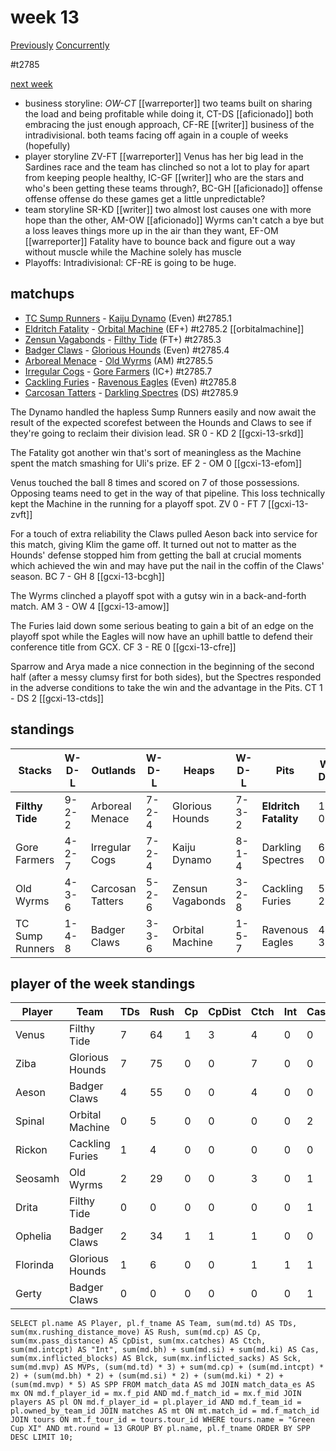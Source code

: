 # week 13

[Previously](week12)
[Concurrently](../ogiii/week08)

#t2785

[next week](week14)

* business storyline: *OW-CT* [[warreporter]] two teams built on sharing the load and being profitable while doing it, CT-DS [[aficionado]] both embracing the just enough approach, CF-RE [[writer]] business of the intradivisional. both teams facing off again in a couple of weeks (hopefully)
* player storyline  ZV-FT [[warreporter]] Venus has her big lead in the Sardines race and the team has clinched so not a lot to play for apart from keeping people healthy, IC-GF [[writer]] who are the stars and who's been getting these teams through?, BC-GH [[aficionado]] offense offense offense do these games get a little unpredictable?
* team storyline SR-KD [[writer]] two almost lost causes one with more hope than the other, AM-OW [[aficionado]] Wyrms can't catch a bye but a loss leaves things more up in the air than they want, EF-OM [[warreporter]] Fatality have to bounce back and figure out a way without muscle while the Machine solely has muscle
* Playoffs: Intradivisional: CF-RE is going to be huge.


## matchups

* [TC Sump Runners](../../teams/sumprunners) - [Kaiju Dynamo](../../teams/kaijudynamo) (Even) #t2785.1
* [Eldritch Fatality](../../teams/eldritchfatality) - [Orbital Machine](../../teams/orbitalmachine) (EF+) #t2785.2 [[orbitalmachine]]
* [Zensun Vagabonds](../../teams/zensunvagabonds) - [Filthy Tide](../../teams/filthytide) (FT+) #t2785.3
* [Badger Claws](../../teams/badgerclaws) - [Glorious Hounds](../../teams/glorioushounds) (Even) #t2785.4
* [Arboreal Menace](../../teams/arborealmenace) - [Old Wyrms](../../teams/oldwyrms) (AM) #t2785.5
* [Irregular Cogs](../../teams/irregularcogs) - [Gore Farmers](../../teams/gorefarmers) (IC+) #t2785.7
* [Cackling Furies](../../teams/cacklingfuries) - [Ravenous Eagles](../../teams/ravenouseagles) (Even) #t2785.8
* [Carcosan Tatters](../../teams/carcosantatters) - [Darkling Spectres](../../teams/darklingspectres) (DS) #t2785.9

The Dynamo handled the hapless Sump Runners easily and now await the result of the expected scorefest between the Hounds and Claws to see if they're going to reclaim their division lead. SR 0 - KD 2 [[gcxi-13-srkd]]

The Fatality got another win that's sort of meaningless as the Machine spent the match smashing for Uli's prize. EF 2 - OM 0 [[gcxi-13-efom]]

Venus touched the ball 8 times and scored on 7 of those possessions. Opposing teams need to get in the way of that pipeline. This loss technically kept the Machine in the running for a playoff spot. ZV 0 - FT 7 [[gcxi-13-zvft]]

For a touch of extra reliability the Claws pulled Aeson back into service for this match, giving Klim the game off. It turned out not to matter as the Hounds' defense stopped him from getting the ball at crucial moments which achieved the win and may have put the nail in the coffin of the Claws' season. BC 7 - GH 8 [[gcxi-13-bcgh]]

The Wyrms clinched a playoff spot with a gutsy win in a back-and-forth match. AM 3 - OW 4 [[gcxi-13-amow]]

The Furies laid down some serious beating to gain a bit of an edge on the playoff spot while the Eagles will now have an uphill battle to defend their conference title from GCX. CF 3 - RE 0 [[gcxi-13-cfre]]

Sparrow and Arya made a nice connection in the beginning of the second half (after a messy clumsy first for both sides), but the Spectres responded in the adverse conditions to take the win and the advantage in the Pits. CT 1 - DS 2 [[gcxi-13-ctds]]

## standings

| Stacks | W-D-L | Outlands | W-D-L | Heaps | W-D-L | Pits | W-D-L |
|-------|-----|--|--|------|------|--|--|
| **Filthy Tide** | 9-2-2 | Arboreal Menace | 7-2-4 | Glorious Hounds | 7-3-2 | **Eldritch Fatality** | 11-0-2 |
| Gore Farmers | 4-2-7 | Irregular Cogs | 7-2-4 | Kaiju Dynamo | 8-1-4 | Darkling Spectres | 6-0-7 |
| Old Wyrms | 4-3-6 | Carcosan Tatters | 5-2-6 | Zensun Vagabonds | 3-2-8 | Cackling Furies | 5-2-6 |
| TC Sump Runners | 1-4-8 | Badger Claws | 3-3-6 | Orbital Machine | 1-5-7 | Ravenous Eagles | 4-3-6 |


## player of the week standings

| Player    | Team              | TDs  | Rush | Cp   | CpDist | Ctch | Int  | Cas  | Blck | Sck  | MVP  | SPP  |
|-----------|-------------------|------|------|------|--------|------|------|------|------|------|------|------|
| Venus    | Filthy Tide     |    7 |   64 |    1 |      3 |    4 |    0 |    0 |    0 |    0 |    0 |   22 |
| Ziba     | Glorious Hounds |    7 |   75 |    0 |      0 |    7 |    0 |    0 |    1 |    0 |    0 |   21 |
| Aeson    | Badger Claws    |    4 |   55 |    0 |      0 |    4 |    0 |    0 |    1 |    0 |    0 |   12 |
| Spinal   | Orbital Machine |    0 |    5 |    0 |      0 |    0 |    0 |    2 |    4 |    2 |    1 |    9 |
| Rickon   | Cackling Furies |    1 |    4 |    0 |      0 |    0 |    0 |    0 |    0 |    0 |    1 |    8 |
| Seosamh  | Old Wyrms       |    2 |   29 |    0 |      0 |    3 |    0 |    1 |    4 |    0 |    0 |    8 |
| Drita    | Filthy Tide     |    0 |    0 |    0 |      0 |    0 |    0 |    1 |    6 |    0 |    1 |    7 |
| Ophelia  | Badger Claws    |    2 |   34 |    1 |      1 |    1 |    0 |    0 |    0 |    0 |    0 |    7 |
| Florinda | Glorious Hounds |    1 |    6 |    0 |      0 |    1 |    1 |    1 |   13 |    0 |    0 |    7 |
| Gerty    | Badger Claws    |    0 |    0 |    0 |      0 |    0 |    0 |    1 |    4 |    1 |    1 |    7 |


```
SELECT pl.name AS Player, pl.f_tname AS Team, sum(md.td) AS TDs, sum(mx.rushing_distance_move) AS Rush, sum(md.cp) AS Cp,	sum(mx.pass_distance) AS CpDist, sum(mx.catches) AS Ctch, sum(md.intcpt) AS "Int", sum(md.bh) + sum(md.si) + sum(md.ki) AS Cas, sum(mx.inflicted_blocks) AS Blck, sum(mx.inflicted_sacks) AS Sck, sum(md.mvp) AS MVPs, (sum(md.td) * 3) + sum(md.cp) + (sum(md.intcpt) * 2) + (sum(md.bh) * 2) + (sum(md.si) * 2) + (sum(md.ki) * 2) + (sum(md.mvp) * 5) AS SPP FROM match_data AS md JOIN match_data_es AS mx ON md.f_player_id = mx.f_pid AND md.f_match_id = mx.f_mid JOIN players AS pl ON md.f_player_id = pl.player_id AND md.f_team_id = pl.owned_by_team_id JOIN matches AS mt ON mt.match_id = md.f_match_id JOIN tours ON mt.f_tour_id = tours.tour_id WHERE tours.name = "Green Cup XI" AND mt.round = 13 GROUP BY pl.name, pl.f_tname ORDER BY SPP DESC LIMIT 10;
```

